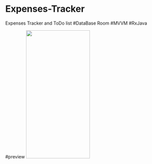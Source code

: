 # Expenses-Tracker
Expenses Tracker and ToDo list 
#DataBase Room
#MVVM
#RxJava


#preview
<image src="https://user-images.githubusercontent.com/49236858/117585713-28fc0780-b114-11eb-9d4f-beb009b4c3a6.gif" width="200" height="400"/>
